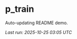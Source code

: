 # p_train

Auto-updating README demo.

<!--START_SECTION:status-->
_Last run: 2025-10-25 03:05 UTC_
<!--END_SECTION:status-->



























































































































































































































































































































































































































































































































































































































































































































































































































































































































































































































































































































































































































































































































































































































































